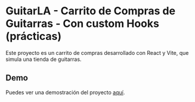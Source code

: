 # GuitarLA - Carrito de Compras de Guitarras - Con custom Hooks (prácticas)

Este proyecto es un carrito de compras desarrollado con React y Vite, que simula una tienda de guitarras.

## Demo

Puedes ver una demostración del proyecto [aquí](https://guitarlaarg.netlify.app/).


